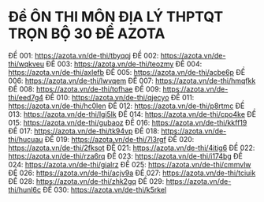 # Đề ÔN THI MÔN ĐỊA LÝ THPTQT TRỌN BỘ 30 ĐỀ AZOTA 
ĐỀ 001: 
https://azota.vn/de-thi/tbyqqj
ĐỀ 002:
https://azota.vn/de-thi/wqkveu
ĐỀ 003:
https://azota.vn/de-thi/teozmy
ĐỀ 004:
https://azota.vn/de-thi/axlefb
ĐỀ 005:
https://azota.vn/de-thi/acbe6p
ĐỀ 006:
https://azota.vn/de-thi/lwvqem
ĐỀ 007:
https://azota.vn/de-thi/hmqfkk
ĐỀ 008:
https://azota.vn/de-thi/tofhae
ĐỀ 009:
https://azota.vn/de-thi/eed7g4
ĐỀ 010:
https://azota.vn/de-thi/qjecyo
ĐỀ 011:
https://azota.vn/de-thi/hc0len
ĐỀ 012:
https://azota.vn/de-thi/p8rtmc
ĐỀ 013:
https://azota.vn/de-thi/lgi5lk
ĐỀ 014:
https://azota.vn/de-thi/cpo4ke
ĐỀ 015:
https://azota.vn/de-thi/gubaoz
ĐỀ 016:
https://azota.vn/de-thi/kkff19
ĐỀ 017:
https://azota.vn/de-thi/tk94vp
ĐỀ 018:
https://azota.vn/de-thi/hucuau
ĐỀ 019:
https://azota.vn/de-thi/7l3rgf
ĐỀ 020:
https://azota.vn/de-thi/2fksot
ĐỀ 021:
https://azota.vn/de-thi/4itig6
ĐỀ 022:
https://azota.vn/de-thi/rza6rq
ĐỀ 023:
https://azota.vn/de-thi/i174bg
ĐỀ 024:
https://azota.vn/de-thi/gialrz
ĐỀ 025:
https://azota.vn/de-thi/cmmvlw
ĐỀ 026:
https://azota.vn/de-thi/acjv9a
ĐỀ 027:
https://azota.vn/de-thi/tciuik
ĐỀ 028:
https://azota.vn/de-thi/zhk2gq
ĐỀ 029:
https://azota.vn/de-thi/hunl6c
ĐỀ 030:
https://azota.vn/de-thi/k5rkel
